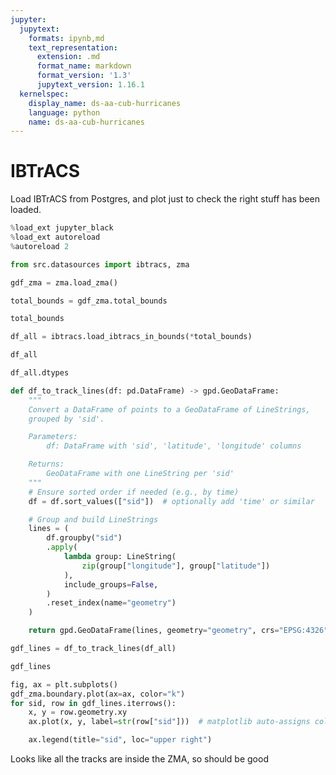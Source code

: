 ```yaml
---
jupyter:
  jupytext:
    formats: ipynb,md
    text_representation:
      extension: .md
      format_name: markdown
      format_version: '1.3'
      jupytext_version: 1.16.1
  kernelspec:
    display_name: ds-aa-cub-hurricanes
    language: python
    name: ds-aa-cub-hurricanes
---
```


# IBTrACS
<!-- markdownlint-disable MD013 -->

Load IBTrACS from Postgres, and plot just to check the right stuff has been loaded.

```python
%load_ext jupyter_black
%load_ext autoreload
%autoreload 2
```

```python
from src.datasources import ibtracs, zma
```

```python
gdf_zma = zma.load_zma()
```

```python
total_bounds = gdf_zma.total_bounds
```

```python
total_bounds
```

```python
df_all = ibtracs.load_ibtracs_in_bounds(*total_bounds)
```

```python
df_all
```

```python
df_all.dtypes
```

```python
def df_to_track_lines(df: pd.DataFrame) -> gpd.GeoDataFrame:
    """
    Convert a DataFrame of points to a GeoDataFrame of LineStrings,
    grouped by 'sid'.

    Parameters:
        df: DataFrame with 'sid', 'latitude', 'longitude' columns

    Returns:
        GeoDataFrame with one LineString per 'sid'
    """
    # Ensure sorted order if needed (e.g., by time)
    df = df.sort_values(["sid"])  # optionally add 'time' or similar

    # Group and build LineStrings
    lines = (
        df.groupby("sid")
        .apply(
            lambda group: LineString(
                zip(group["longitude"], group["latitude"])
            ),
            include_groups=False,
        )
        .reset_index(name="geometry")
    )

    return gpd.GeoDataFrame(lines, geometry="geometry", crs="EPSG:4326")
```

```python
gdf_lines = df_to_track_lines(df_all)
```

```python
gdf_lines
```

```python
fig, ax = plt.subplots()
gdf_zma.boundary.plot(ax=ax, color="k")
for sid, row in gdf_lines.iterrows():
    x, y = row.geometry.xy
    ax.plot(x, y, label=str(row["sid"]))  # matplotlib auto-assigns color

    ax.legend(title="sid", loc="upper right")
```

Looks like all the tracks are inside the ZMA, so should be good
